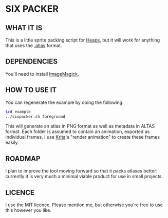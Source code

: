 # SIX PACKER

## WHAT IT IS
This is a little sprite packing script for [Heaps](https://heaps.io), but it will work for anything that uses the [.atlas](https://fileinfo.com/extension/atlas) format.

## DEPENDENCIES
You'll need to install [ImageMagick](https://imagemagick.org).

## HOW TO USE IT
You can regenerate the example by doing the following:
```bash
$cd example
../sixpacker.sh foreground
```
This will generate an atlas in PNG format as well as metadata in ALTAS format. Each folder is assumed to contain an animation, exported as individual frames. I use [Krita](https://krita.org/)'s "render animation" to create these frames easily.

## ROADMAP
I plan to improve the tool moving forward so that it packs atlases better: currently it is very much a minimal viable product for use in small projects.

## LICENCE
I use the MIT licence. Please mention me, but otherwise you're free to use this however you like. 
